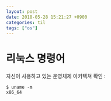 ```yaml
---
layout: post
date: 2018-05-28 15:21:27 +0900
categories: til
tags: ["os"]
---
```


# 리눅스 명령어

자신이 사용하고 있는 운영체제 아키텍쳐 확인 :

    $ uname -m
    x86_64
